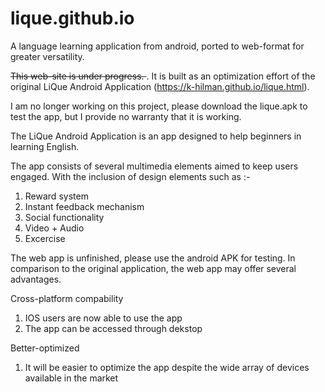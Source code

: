 # lique.github.io

A language learning application from android, ported to web-format for greater versatility.

<del>This web-site is under progress. </del>. It is built as an optimization effort of the original LiQue Android Application (https://k-hilman.github.io/lique.html).

I am no longer working on this project, please download the lique.apk to test the app, but I provide no warranty that it is working.

The LiQue Android Application is an app designed to help beginners in learning English.

The app consists of several multimedia elements aimed to keep users engaged.
With the inclusion of design elements such as :-

1. Reward system
2. Instant feedback mechanism
3. Social functionality
4. Video + Audio
5. Excercise

The web app is unfinished, please use the android APK for testing.
In comparison to the original application, the web app may offer several advantages.

Cross-platform compability
1. IOS users are now able to use the app
2. The app can be accessed through dekstop
  
Better-optimized
1. It will be easier to optimize the app despite the wide array of devices available in the market
